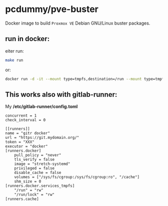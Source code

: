 # pcdummy/pve-buster

Docker image to build `Proxmox VE` Debian GNU/Linux buster packages.

## run in docker:

eiter run:

``` bash
make run
```

or:

```bash
docker run -d -it --mount type=tmpfs,destination=/run --mount type=tmpfs,destination=/run/lock -v /sys/fs/cgroup:/sys/fs/cgroup:ro pcdummy/pve-buster
```

## This works also with gitlab-runner:

My **/etc/gitlab-runner/config.toml**

    concurrent = 1
    check_interval = 0

    [[runners]]
    name = "gitr docker"
    url = "https://git.mydomain.org/"
    token = "XXX"
    executor = "docker"
    [runners.docker]
        pull_policy = "never"
        tls_verify = false
        image = "stretch-systemd"
        privileged = false
        disable_cache = false
        volumes = ["/sys/fs/cgroup:/sys/fs/cgroup:ro", "/cache"]
        shm_size = 0
    [runners.docker.services_tmpfs]
        "/run" = "rw"
        "/run/lock" = "rw"
    [runners.cache]